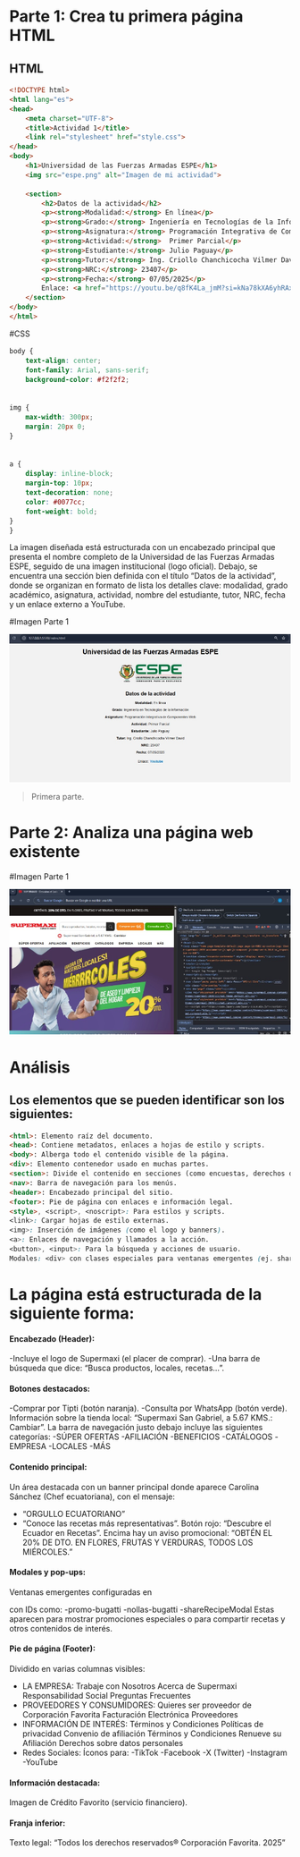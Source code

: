 # Parte 1: Crea tu primera página HTML

## HTML

```html
<!DOCTYPE html>
<html lang="es">
<head>
    <meta charset="UTF-8">
    <title>Actividad 1</title>
    <link rel="stylesheet" href="style.css">
</head>
<body>
    <h1>Universidad de las Fuerzas Armadas ESPE</h1>
    <img src="espe.png" alt="Imagen de mi actividad">
   
    <section>
        <h2>Datos de la actividad</h2>
        <p><strong>Modalidad:</strong> En línea</p>
        <p><strong>Grado:</strong> Ingeniería en Tecnologías de la Información</p>
        <p><strong>Asignatura:</strong> Programación Integrativa de Componentes Web</p>
        <p><strong>Actividad:</strong>  Primer Parcial</p>
        <p><strong>Estudiante:</strong> Julio Paguay</p>
        <p><strong>Tutor:</strong> Ing. Criollo Chanchicocha Vilmer David</p>
        <p><strong>NRC:</strong> 23407</p>
        <p><strong>Fecha:</strong> 07/05/2025</p>
        Enlace: <a href="https://youtu.be/q8fK4La_jmM?si=kNa78kXA6yhRAxfo" target="_blank"> Youtube </a>
    </section>
</body>
</html>
```

#CSS
```css
body {
    text-align: center;
    font-family: Arial, sans-serif;
    background-color: #f2f2f2;


img {
    max-width: 300px;
    margin: 20px 0;
}


a {
    display: inline-block;
    margin-top: 10px;
    text-decoration: none;
    color: #0077cc;
    font-weight: bold;
}
}
```

La imagen diseñada está estructurada con un encabezado principal que presenta el nombre completo de la Universidad de las Fuerzas Armadas ESPE, seguido de una imagen institucional (logo oficial). Debajo, se encuentra una sección bien definida con el título “Datos de la actividad”, donde se organizan en formato de lista los detalles clave: modalidad, grado académico, asignatura, actividad, nombre del estudiante, tutor, NRC, fecha y un enlace externo a YouTube. 

#Imagen Parte 1

![](https://github.com/JCPB2000/A1.Paguay_Julio_PICW/blob/main/img/Pagina.jpg)

> Primera parte.


# Parte 2: Analiza una página web existente

#Imagen Parte 1

![](https://github.com/JCPB2000/A1.Paguay_Julio_PICW/blob/main/img/Supermaxi.jpg)

# Análisis

## Los elementos que se pueden identificar son los siguientes:

```html
<html>: Elemento raíz del documento.
<head>: Contiene metadatos, enlaces a hojas de estilo y scripts.
<body>: Alberga todo el contenido visible de la página.
<div>: Elemento contenedor usado en muchas partes.
<section>: Divide el contenido en secciones (como encuestas, derechos de autor).
<nav>: Barra de navegación para los menús.
<header>: Encabezado principal del sitio.
<footer>: Pie de página con enlaces e información legal.
<style>, <script>, <noscript>: Para estilos y scripts.
<link>: Cargar hojas de estilo externas.
<img>: Inserción de imágenes (como el logo y banners).
<a>: Enlaces de navegación y llamados a la acción.
<button>, <input>: Para la búsqueda y acciones de usuario.
Modales: <div> con clases especiales para ventanas emergentes (ej. shareRecipeModal)
```

# La página está estructurada de la siguiente forma:
#### Encabezado (Header):
-Incluye el logo de Supermaxi (el placer de comprar).
-Una barra de búsqueda que dice: “Busca productos, locales, recetas…”.
#### Botones destacados:
-Comprar por Tipti (botón naranja).
-Consulta por WhatsApp (botón verde).
Información sobre la tienda local: “Supermaxi San Gabriel, a 5.67 KMS.: Cambiar”.
La barra de navegación justo debajo incluye las siguientes categorías:
-SÚPER OFERTAS
-AFILIACIÓN
-BENEFICIOS
-CATÁLOGOS
-EMPRESA
-LOCALES
-MÁS
#### Contenido principal:
Un área destacada con un banner principal donde aparece Carolina Sánchez (Chef ecuatoriana), con el mensaje:
- “ORGULLO ECUATORIANO”
- “Conoce las recetas más representativas”.
Botón rojo: “Descubre el Ecuador en Recetas”.
Encima hay un aviso promocional:
 “OBTÉN EL 20% DE DTO. EN FLORES, FRUTAS Y VERDURAS, TODOS LOS MIÉRCOLES.”
#### Modales y pop-ups:
Ventanas emergentes configuradas en <div> con IDs como:
-promo-bugatti
-nollas-bugatti
-shareRecipeModal
Estas aparecen para mostrar promociones especiales o para compartir recetas y otros contenidos de interés.
#### Pie de página (Footer):
Dividido en varias columnas visibles:
- LA EMPRESA:
Trabaje con Nosotros
Acerca de Supermaxi
Responsabilidad Social
Preguntas Frecuentes
- PROVEEDORES Y CONSUMIDORES:
Quieres ser proveedor de Corporación Favorita
Facturación Electrónica
Proveedores
- INFORMACIÓN DE INTERÉS:
Términos y Condiciones
Políticas de privacidad
Convenio de afiliación
Términos y Condiciones Renueve su Afiliación
Derechos sobre datos personales
- Redes Sociales:
Íconos para:
-TikTok
-Facebook
-X (Twitter)
-Instagram
-YouTube
#### Información destacada:
Imagen de Crédito Favorito (servicio financiero).
#### Franja inferior:
Texto legal:
“Todos los derechos reservados® Corporación Favorita. 2025”

